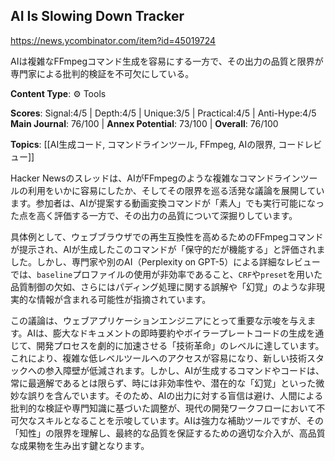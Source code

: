 ## AI Is Slowing Down Tracker

https://news.ycombinator.com/item?id=45019724

AIは複雑なFFmpegコマンド生成を容易にする一方で、その出力の品質と限界が専門家による批判的検証を不可欠にしている。

**Content Type**: ⚙️ Tools

**Scores**: Signal:4/5 | Depth:4/5 | Unique:3/5 | Practical:4/5 | Anti-Hype:4/5
**Main Journal**: 76/100 | **Annex Potential**: 73/100 | **Overall**: 76/100

**Topics**: [[AI生成コード, コマンドラインツール, FFmpeg, AIの限界, コードレビュー]]

Hacker Newsのスレッドは、AIがFFmpegのような複雑なコマンドラインツールの利用をいかに容易にしたか、そしてその限界を巡る活発な議論を展開しています。参加者は、AIが提案する動画変換コマンドが「素人」でも実行可能になった点を高く評価する一方で、その出力の品質について深掘りしています。

具体例として、ウェブブラウザでの再生互換性を高めるためのFFmpegコマンドが提示され、AIが生成したこのコマンドが「保守的だが機能する」と評価されました。しかし、専門家や別のAI（Perplexity on GPT-5）による詳細なレビューでは、`baseline`プロファイルの使用が非効率であること、`CRF`や`preset`を用いた品質制御の欠如、さらにはパディング処理に関する誤解や「幻覚」のような非現実的な情報が含まれる可能性が指摘されています。

この議論は、ウェブアプリケーションエンジニアにとって重要な示唆を与えます。AIは、膨大なドキュメントの即時要約やボイラープレートコードの生成を通じて、開発プロセスを劇的に加速させる「技術革命」のレベルに達しています。これにより、複雑な低レベルツールへのアクセスが容易になり、新しい技術スタックへの参入障壁が低減されます。しかし、AIが生成するコマンドやコードは、常に最適解であるとは限らず、時には非効率性や、潜在的な「幻覚」といった微妙な誤りを含んでいます。そのため、AIの出力に対する盲信は避け、人間による批判的な検証や専門知識に基づいた調整が、現代の開発ワークフローにおいて不可欠なスキルとなることを示唆しています。AIは強力な補助ツールですが、その「知性」の限界を理解し、最終的な品質を保証するための適切な介入が、高品質な成果物を生み出す鍵となります。